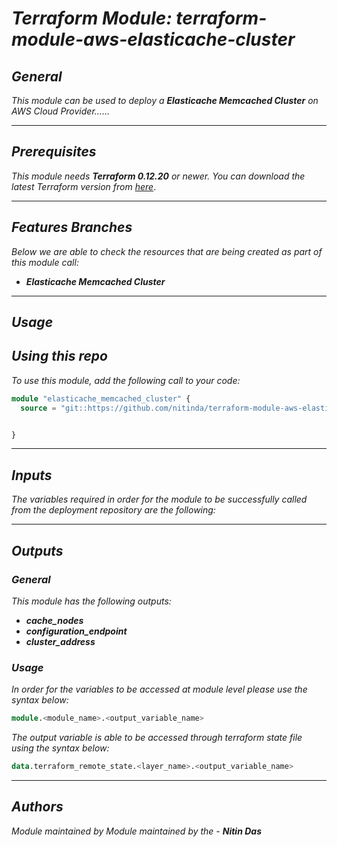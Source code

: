 # _Terraform Module: terraform-module-aws-elasticache-cluster_


## _General_

_This module can be used to deploy a_ _**Elasticache Memcached Cluster** on AWS Cloud Provider......_


---

## _Prerequisites_

_This module needs **Terraform 0.12.20** or newer._
_You can download the latest Terraform version from_ [_here_](https://www.terraform.io/downloads.html).



---

## _Features Branches_

_Below we are able to check the resources that are being created as part of this module call:_

- _**Elasticache Memcached Cluster**_


---

## _Usage_

## _Using this repo_

_To use this module, add the following call to your code:_

```tf
module "elasticache_memcached_cluster" {
  source = "git::https://github.com/nitinda/terraform-module-aws-elasticache-cluster.git?ref=terraform-12/memcached"


}
```


---

## _Inputs_

_The variables required in order for the module to be successfully called from the deployment repository are the following:_



---


## _Outputs_

### _General_

_This module has the following outputs:_

- _**cache\_nodes**_
- _**configuration\_endpoint**_
- _**cluster\_address**_



### _Usage_

_In order for the variables to be accessed at module level please use the syntax below:_

```tf
module.<module_name>.<output_variable_name>
```


_The output variable is able to be accessed through terraform state file using the syntax below:_

```tf
data.terraform_remote_state.<layer_name>.<output_variable_name>
```

---


## _Authors_

_Module maintained by Module maintained by the -_ **_Nitin Das_**